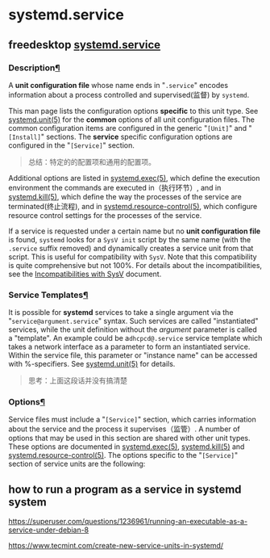 # systemd.service

## freedesktop [systemd.service](https://www.freedesktop.org/software/systemd/man/systemd.service.html#)

### Description[¶](https://www.freedesktop.org/software/systemd/man/systemd.service.html#Description)

A **unit configuration file** whose name ends in "`.service`" encodes information about a process controlled and supervised(监督) by `systemd`.

This man page lists the configuration options **specific** to this unit type. See [systemd.unit(5)](https://www.freedesktop.org/software/systemd/man/systemd.unit.html#) for the **common** options of all unit configuration files. The common configuration items are configured in the generic "`[Unit]`" and "`[Install]`" sections. The **service** specific configuration options are configured in the "`[Service]`" section.

> 总结：特定的的配置项和通用的配置项。

Additional options are listed in [systemd.exec(5)](https://www.freedesktop.org/software/systemd/man/systemd.exec.html#), which define the execution environment the commands are executed in（执行环节）, and in [systemd.kill(5)](https://www.freedesktop.org/software/systemd/man/systemd.kill.html#), which define the way the processes of the service are terminated(终止流程), and in [systemd.resource-control(5)](https://www.freedesktop.org/software/systemd/man/systemd.resource-control.html#), which configure resource control settings for the processes of the service.

If a service is requested under a certain name but no **unit configuration file** is found, `systemd` looks for a `SysV init` script by the same name (with the `.service` suffix removed) and dynamically creates a service unit from that script. This is useful for compatibility with `SysV`. Note that this compatibility is quite comprehensive but not 100%. For details about the incompatibilities, see the [Incompatibilities with SysV](https://www.freedesktop.org/wiki/Software/systemd/Incompatibilities) document.

### Service Templates[¶](https://www.freedesktop.org/software/systemd/man/systemd.service.html#Service%20Templates)

It is possible for **systemd** services to take a single argument via the "`service@argument.service`" syntax. Such services are called "instantiated" services, while the unit definition without the *argument* parameter is called a "template". An example could be a`dhcpcd@.service` service template which takes a network interface as a parameter to form an instantiated service. Within the service file, this parameter or "instance name" can be accessed with %-specifiers. See [systemd.unit(5)](https://www.freedesktop.org/software/systemd/man/systemd.unit.html#) for details.

> 思考：上面这段话并没有搞清楚



### Options[¶](https://www.freedesktop.org/software/systemd/man/systemd.service.html#Options)

Service files must include a "`[Service]`" section, which carries information about the service and the process it supervises（监管）. A number of options that may be used in this section are shared with other unit types. These options are documented in [systemd.exec(5)](https://www.freedesktop.org/software/systemd/man/systemd.exec.html#), [systemd.kill(5)](https://www.freedesktop.org/software/systemd/man/systemd.kill.html#) and [systemd.resource-control(5)](https://www.freedesktop.org/software/systemd/man/systemd.resource-control.html#). The options specific to the "`[Service]`" section of service units are the following:





## how to run a program as a service in systemd system

https://superuser.com/questions/1236961/running-an-executable-as-a-service-under-debian-8

https://www.tecmint.com/create-new-service-units-in-systemd/